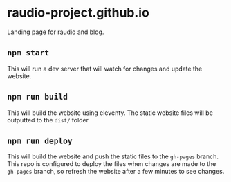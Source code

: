 # raudio-project.github.io
Landing page for raudio and blog.

## `npm start`
This will run a dev server that will watch for changes and update the website.

## `npm run build`
This will build the website using eleventy. The static website files will be
outputted to the `dist/` folder

## `npm run deploy`
This will build the website and push the static files to the `gh-pages` branch.
This repo is configured to deploy the files when changes are made to the 
`gh-pages` branch, so refresh the website after a few minutes to see changes.
